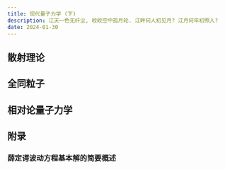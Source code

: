 ```yaml
---
title: 现代量子力学 (下)
description: 江天一色无纤尘, 皎皎空中孤月轮. 江畔何人初见月? 江月何年初照人?
date: 2024-01-30
---
```


## 散射理论

## 全同粒子

## 相对论量子力学

## 附录

### 薛定谔波动方程基本解的简要概述
